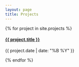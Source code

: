```yaml
---
layout: page
title: Projects
---
```


{% for project in site.projects %}
  <h4><a href="{{ project.url }}">{{ project.title }}</a></h4>
  <p>{{ project.date | date: "%B %Y" }}</p>

{% endfor %}
